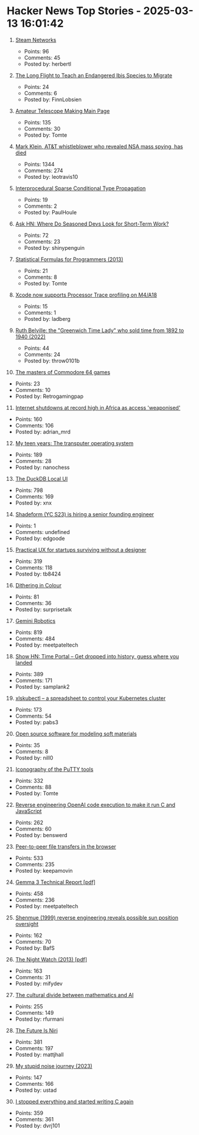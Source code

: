 # Hacker News Top Stories - 2025-03-13 16:01:42

1. [Steam Networks](https://worksinprogress.co/issue/steam-networks/)
   - Points: 96
   - Comments: 45
   - Posted by: herbertl

2. [The Long Flight to Teach an Endangered Ibis Species to Migrate](https://www.newyorker.com/magazine/2025/02/17/the-long-flight-to-teach-an-endangered-ibis-species-to-migrate)
   - Points: 24
   - Comments: 6
   - Posted by: FinnLobsien

3. [Amateur Telescope Making Main Page](https://stellafane.org/tm/atm/)
   - Points: 135
   - Comments: 30
   - Posted by: Tomte

4. [Mark Klein, AT&T whistleblower who revealed NSA mass spying, has died](https://www.eff.org/deeplinks/2025/03/memoriam-mark-klein-att-whistleblower-about-nsa-mass-spying)
   - Points: 1344
   - Comments: 274
   - Posted by: leotravis10

5. [Interprocedural Sparse Conditional Type Propagation](https://railsatscale.com/2025-02-24-interprocedural-sparse-conditional-type-propagation/)
   - Points: 19
   - Comments: 2
   - Posted by: PaulHoule

6. [Ask HN: Where Do Seasoned Devs Look for Short-Term Work?](undefined)
   - Points: 72
   - Comments: 23
   - Posted by: shinypenguin

7. [Statistical Formulas for Programmers (2013)](https://www.evanmiller.org/statistical-formulas-for-programmers.html)
   - Points: 21
   - Comments: 8
   - Posted by: Tomte

8. [Xcode now supports Processor Trace profiling on M4/A18](https://developer.apple.com/documentation/xcode-release-notes/xcode-16_3-release-notes)
   - Points: 15
   - Comments: 1
   - Posted by: ladberg

9. [Ruth Belville: the "Greenwich Time Lady" who sold time from 1892 to 1940 (2022)](https://eehe.org.uk/72742/ruth-belville-she-sold-time/)
   - Points: 44
   - Comments: 24
   - Posted by: throw0101b

10. [The masters of Commodore 64 games](https://spillhistorie.no/masters-of-c64-games/)
   - Points: 23
   - Comments: 10
   - Posted by: Retrogamingpap

11. [Internet shutdowns at record high in Africa as access 'weaponised'](https://www.theguardian.com/technology/2025/mar/09/internet-shutdowns-record-high-africa-2024-access-weaponised)
   - Points: 160
   - Comments: 106
   - Posted by: adrian_mrd

12. [My teen years: The transputer operating system](https://nanochess.org/transputer_operating_system.html)
   - Points: 189
   - Comments: 28
   - Posted by: nanochess

13. [The DuckDB Local UI](https://duckdb.org/2025/03/12/duckdb-ui.html)
   - Points: 798
   - Comments: 169
   - Posted by: xnx

14. [Shadeform (YC S23) is hiring a senior founding engineer](https://www.ycombinator.com/companies/shadeform/jobs/2sDkjnk-founding-senior-software-engineer)
   - Points: 1
   - Comments: undefined
   - Posted by: edgoode

15. [Practical UX for startups surviving without a designer](https://www.tibinotes.com/p/practical-ux-for-startups-surviving)
   - Points: 319
   - Comments: 118
   - Posted by: tb8424

16. [Dithering in Colour](https://obrhubr.org/dithering-in-colour)
   - Points: 81
   - Comments: 36
   - Posted by: surprisetalk

17. [Gemini Robotics](https://deepmind.google/discover/blog/gemini-robotics-brings-ai-into-the-physical-world/)
   - Points: 819
   - Comments: 484
   - Posted by: meetpateltech

18. [Show HN: Time Portal – Get dropped into history, guess where you landed](https://www.eggnog.ai/entertimeportal)
   - Points: 389
   - Comments: 171
   - Posted by: samplank2

19. [xlskubectl – a spreadsheet to control your Kubernetes cluster](https://github.com/learnk8s/xlskubectl)
   - Points: 173
   - Comments: 54
   - Posted by: pabs3

20. [Open source software for modeling soft materials](https://now.tufts.edu/2025/03/04/now-theres-open-source-software-modeling-soft-materials)
   - Points: 35
   - Comments: 8
   - Posted by: nill0

21. [Iconography of the PuTTY tools](https://www.chiark.greenend.org.uk/~sgtatham/quasiblog/putty-icons/)
   - Points: 332
   - Comments: 88
   - Posted by: Tomte

22. [Reverse engineering OpenAI code execution to make it run C and JavaScript](https://twitter.com/benswerd/status/1899853533761200300)
   - Points: 262
   - Comments: 60
   - Posted by: benswerd

23. [Peer-to-peer file transfers in the browser](https://github.com/kern/filepizza)
   - Points: 533
   - Comments: 235
   - Posted by: keepamovin

24. [Gemma 3 Technical Report [pdf]](https://storage.googleapis.com/deepmind-media/gemma/Gemma3Report.pdf)
   - Points: 458
   - Comments: 236
   - Posted by: meetpateltech

25. [Shenmue (1999) reverse engineering reveals possible sun position oversight](https://wulinshu.com/2025/03/11/reverse-engineering-adventures-3-bug-or-not-bug/)
   - Points: 162
   - Comments: 70
   - Posted by: BafS

26. [The Night Watch (2013) [pdf]](https://www.usenix.org/system/files/1311_05-08_mickens.pdf)
   - Points: 163
   - Comments: 31
   - Posted by: mifydev

27. [The cultural divide between mathematics and AI](https://sugaku.net/content/understanding-the-cultural-divide-between-mathematics-and-ai/)
   - Points: 255
   - Comments: 149
   - Posted by: rfurmani

28. [The Future Is Niri](https://ersei.net/en/blog/niri)
   - Points: 381
   - Comments: 197
   - Posted by: mattjhall

29. [My stupid noise journey (2023)](https://dynomight.net/noise/)
   - Points: 147
   - Comments: 166
   - Posted by: ustad

30. [I stopped everything and started writing C again](https://www.kmx.io/blog/why-stopped-everything-and-started-writing-C-again)
   - Points: 359
   - Comments: 361
   - Posted by: dvrj101

